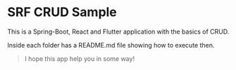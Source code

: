 # SRF CRUD Sample

This is a Spring-Boot, React and Flutter application with the basics of CRUD.

Inside each folder has a README.md file showing how to execute then.

> I hope this app help you in some way!
